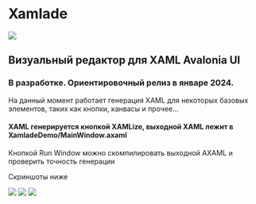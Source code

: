 # Xamlade

![](https://i.postimg.cc/CxntPGB6/Xamlade2.png)

## Визуальный редактор для XAML Avalonia UI 
### В разработке. Ориентировочный релиз в январе 2024.  
На данный момент работает генерация XAML для некоторых базовых элементов, таких как кнопки, канвасы и прочее...
#### XAML генерируется кнопкой XAMLize, выходной XAML лежит в XamladeDemo/MainWindow.axaml
Кнопкой Run Window можно скомпилировать выходной AXAML и проверить точность генерации

Скриншоты ниже

![](https://i.postimg.cc/sftL05Fn/photo-2023-11-07-03-11-56.jpg)
![](https://i.postimg.cc/sfB8cwLQ/photo-2023-11-07-03-11-58.jpg)
![](https://i.postimg.cc/yYcGqWs7/2023-11-07-03-11-38.png)